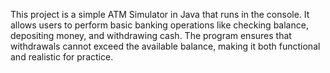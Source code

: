 This project is a simple ATM Simulator in Java that runs in the console. It allows users to perform basic banking operations like checking balance, depositing money, and withdrawing cash. The program ensures that withdrawals cannot exceed the available balance, making it both functional and realistic for practice.
